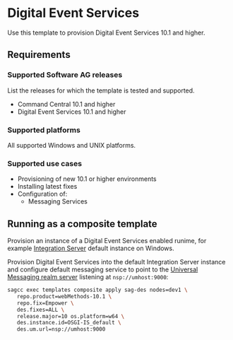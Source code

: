 <!-- Copyright � 2013 - 2018 Software AG, Darmstadt, Germany and/or its licensors

   SPDX-License-Identifier: Apache-2.0

    Licensed under the Apache License, Version 2.0 (the "License");
    you may not use this file except in compliance with the License.
    You may obtain a copy of the License at

        http://www.apache.org/licenses/LICENSE-2.0

    Unless required by applicable law or agreed to in writing, software
    distributed under the License is distributed on an "AS IS" BASIS,
     WITHOUT WARRANTIES OR CONDITIONS OF ANY KIND, either express or implied.
     See the License for the specific language governing permissions and

     limitations under the License.                                                  

-->
# Digital Event Services

Use this template to provision Digital Event Services 10.1 and higher.

## Requirements

### Supported Software AG releases

List the releases for which the template is tested and supported.

* Command Central 10.1 and higher
* Digital Event Services 10.1 and higher

### Supported platforms

All supported Windows and UNIX platforms.

### Supported use cases

* Provisioning of new 10.1 or higher environments
* Installing latest fixes
* Configuration of:
  * Messaging Services

## Running as a composite template

Provision an instance of a Digital Event Services enabled runime,
for example [Integration Server](../sag-is-server/) default instance
on Windows.

Provision Digital Event Services into the default Integration Server
instance and configure default messaging service to point to the
[Universal Messaging realm server](../sag-um-server/) listening at `nsp://umhost:9000`:

 ```bash
 sagcc exec templates composite apply sag-des nodes=dev1 \
    repo.product=webMethods-10.1 \
    repo.fix=Empower \
    des.fixes=ALL \
    release.major=10 os.platform=w64 \
    des.instance.id=OSGI-IS_default \
    des.um.url=nsp://umhost:9000
```
